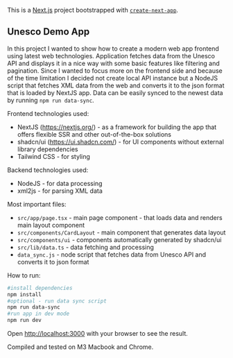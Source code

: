 This is a [Next.js](https://nextjs.org) project bootstrapped with [`create-next-app`](https://nextjs.org/docs/app/api-reference/cli/create-next-app).

## Unesco Demo App

In this project I wanted to show how to create a modern web app frontend using latest web technologies.
Application fetches data from the Unesco API and displays it in a nice way with some basic features like filtering and pagination.
Since I wanted to focus more on the frontend side and because of the time limitation I decided not create local API instance but a NodeJS script that fetches XML data from the web and converts it to the json format that is loaded by NextJS app.
Data can be easily synced to the newest data by running `npm run data-sync`.

Frontend technologies used:
- NextJS (https://nextjs.org/) - as a framework for building the app that offers flexible SSR and other out-of-the-box solutions
- shadcn/ui (https://ui.shadcn.com/) - for UI components without external library dependencies
- Tailwind CSS - for styling

Backend technologies used:
- NodeJS - for data processing
- xml2js - for parsing XML data

Most important files:
- `src/app/page.tsx` - main page component - that loads data and renders main layout component
- `src/components/CardLayout` - main component that generates data layout
- `src/components/ui` - components automatically generated by shadcn/ui
- `src/lib/data.ts` - data fetching and processing
- `data_sync.js` - node script that fetches data from Unesco API and converts it to json format

How to run:

```bash
#install dependencies
npm install
#optional - run data sync script
npm run data-sync
#run app in dev mode
npm run dev
```

Open [http://localhost:3000](http://localhost:3000) with your browser to see the result.

Compiled and tested on M3 Macbook and Chrome.


